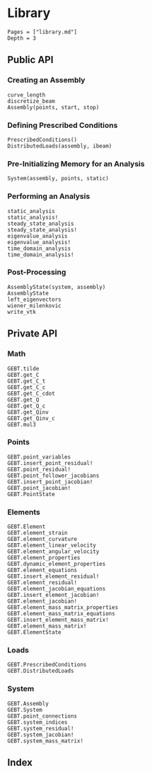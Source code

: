 # Library

```@contents
Pages = ["library.md"]
Depth = 3
```

## Public API

### Creating an Assembly

```@docs
curve_length
discretize_beam
Assembly(points, start, stop)
```

### Defining Prescribed Conditions

```@docs
PrescribedConditions()
DistributedLoads(assembly, ibeam)
```

### Pre-Initializing Memory for an Analysis

```@docs
System(assembly, points, static)
```

### Performing an Analysis

```@docs
static_analysis
static_analysis!
steady_state_analysis
steady_state_analysis!
eigenvalue_analysis
eigenvalue_analysis!
time_domain_analysis
time_domain_analysis!
```

### Post-Processing

```@docs
AssemblyState(system, assembly)
AssemblyState
left_eigenvectors
wiener_milenkovic
write_vtk
```

## Private API

### Math

```@docs
GEBT.tilde
GEBT.get_C
GEBT.get_C_t
GEBT.get_C_c
GEBT.get_C_cdot
GEBT.get_Q
GEBT.get_Q_c
GEBT.get_Qinv
GEBT.get_Qinv_c
GEBT.mul3
```

### Points

```@docs
GEBT.point_variables
GEBT.insert_point_residual!
GEBT.point_residual!
GEBT.point_follower_jacobians
GEBT.insert_point_jacobian!
GEBT.point_jacobian!
GEBT.PointState
```

### Elements

```@docs
GEBT.Element
GEBT.element_strain
GEBT.element_curvature
GEBT.element_linear_velocity
GEBT.element_angular_velocity
GEBT.element_properties
GEBT.dynamic_element_properties
GEBT.element_equations
GEBT.insert_element_residual!
GEBT.element_residual!
GEBT.element_jacobian_equations
GEBT.insert_element_jacobian!
GEBT.element_jacobian!
GEBT.element_mass_matrix_properties
GEBT.element_mass_matrix_equations
GEBT.insert_element_mass_matrix!
GEBT.element_mass_matrix!
GEBT.ElementState
```

### Loads

```@docs
GEBT.PrescribedConditions
GEBT.DistributedLoads
```

### System

```@docs
GEBT.Assembly
GEBT.System
GEBT.point_connections
GEBT.system_indices
GEBT.system_residual!
GEBT.system_jacobian!
GEBT.system_mass_matrix!
```

## Index

```@index
```
